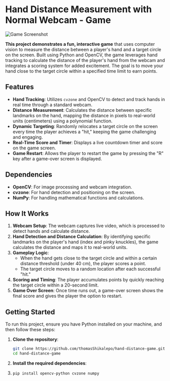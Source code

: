 # Hand Distance Measurement with Normal Webcam - Game

![Game Screenshot](https://github.com/user-attachments/assets/56ef2d34-0892-4df6-a226-c773e780a484)

**This project demonstrates a fun, interactive game** that uses computer vision to measure the distance between a player's hand and a target circle on the screen. Built using Python and OpenCV, the game leverages hand tracking to calculate the distance of the player's hand from the webcam and integrates a scoring system for added excitement. The goal is to move your hand close to the target circle within a specified time limit to earn points.

## Features

- **Hand Tracking**: Utilizes `cvzone` and OpenCV to detect and track hands in real time through a standard webcam.
- **Distance Measurement**: Calculates the distance between specific landmarks on the hand, mapping the distance in pixels to real-world units (centimeters) using a polynomial function.
- **Dynamic Targeting**: Randomly relocates a target circle on the screen every time the player achieves a "hit," keeping the game challenging and engaging.
- **Real-Time Score and Timer**: Displays a live countdown timer and score on the game screen.
- **Game Restart**: Allows the player to restart the game by pressing the "R" key after a game-over screen is displayed.

## Dependencies

- **OpenCV**: For image processing and webcam integration.
- **cvzone**: For hand detection and positioning on the screen.
- **NumPy**: For handling mathematical functions and calculations.

## How It Works

1. **Webcam Setup**: The webcam captures live video, which is processed to detect hands and calculate distance.
2. **Hand Detection and Distance Calculation**: By identifying specific landmarks on the player's hand (index and pinky knuckles), the game calculates the distance and maps it to real-world units.
3. **Gameplay Logic**:
   - When the hand gets close to the target circle and within a certain distance threshold (under 40 cm), the player scores a point.
   - The target circle moves to a random location after each successful "hit."
4. **Scoring and Timing**: The player accumulates points by quickly reaching the target circle within a 20-second limit.
5. **Game Over Screen**: Once time runs out, a game-over screen shows the final score and gives the player the option to restart.

## Getting Started

To run this project, ensure you have Python installed on your machine, and then follow these steps:

1. **Clone the repository**:
   ```bash
   git clone https://github.com/thomasShikalepo/hand-distance-game.git
   cd hand-distance-game
2. **Install the required dependencies**:
3. ```bash
   pip install opencv-python cvzone numpy

   
